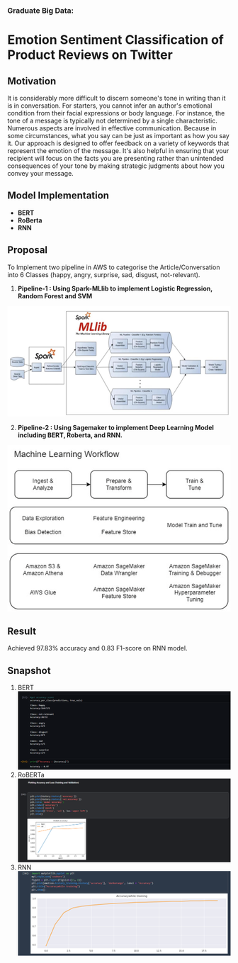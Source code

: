 ### Graduate Big Data:
# Emotion Sentiment Classification of Product Reviews on Twitter

## Motivation
It is considerably more difficult to discern someone's tone in writing than it is in conversation. For starters, you cannot infer an author's emotional condition from their facial expressions or body language. For instance, the tone of a message is typically not determined by a single characteristic. Numerous aspects are involved in effective communication. Because in some circumstances, what you say can be just as important as how you say it. Our approach is designed to offer feedback on a variety of keywords that represent the emotion of the message. It's also helpful in ensuring that your recipient will focus on the facts you are presenting rather than unintended consequences of your tone by making strategic judgments about how you convey your message.

## Model Implementation
- **BERT**
- **RoBerta**
- **RNN**


## Proposal

To Implement two pipeline in AWS to categorise the Article/Conversation into 6 Classes (happy, angry, surprise, sad, disgust, not-relevant).

1. **Pipeline-1 : Using Spark-MLlib to implement Logistic Regression, Random Forest and SVM**

![SparkMl](https://github.com/Ashleshk/Emotion-Sentiment-Classification-of-Product-Reviews-on-Twitter/blob/main/BERT%20Results/arch1.png)

2.  **Pipeline-2 : Using Sagemaker to implement Deep Learning Model including BERT, Roberta, and RNN.**


![ML in Sagemaneker](https://github.com/Ashleshk/Emotion-Sentiment-Classification-of-Product-Reviews-on-Twitter/blob/main/BERT%20Results/Arch-02.png)

## Result

Achieved 97.83% accuracy and 0.83 F1-score on RNN model.

## Snapshot
1. BERT
   ![Bert Accruaracy](https://github.com/Ashleshk/Emotion-Sentiment-Classification-of-Product-Reviews-on-Twitter/blob/main/BERT%20Results/Accuracy.PNG)
3. RoBERTa
![RobertA Accuracy](https://github.com/Ashleshk/Emotion-Sentiment-Classification-of-Product-Reviews-on-Twitter/blob/main/RoBERTa%20Results/15.PNG)
4. RNN
![RNN Accuracy](https://github.com/Ashleshk/Emotion-Sentiment-Classification-of-Product-Reviews-on-Twitter/blob/main/RNN%20Results/3.PNG)
